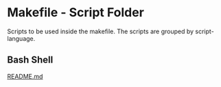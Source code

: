# Makefile - Script Folder

Scripts to be used inside the makefile. The scripts are grouped by script-language.

## Bash Shell

[README.md](./bash/README.md)
